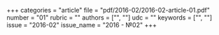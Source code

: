 +++
categories = "article"
file = "pdf/2016-02/2016-02-article-01.pdf"
number = "01"
rubric = ""
authors = ["", ""]
udc = ""
keywords = ["", ""]
issue = "2016-02"
issue_name = "2016 - №02"
+++